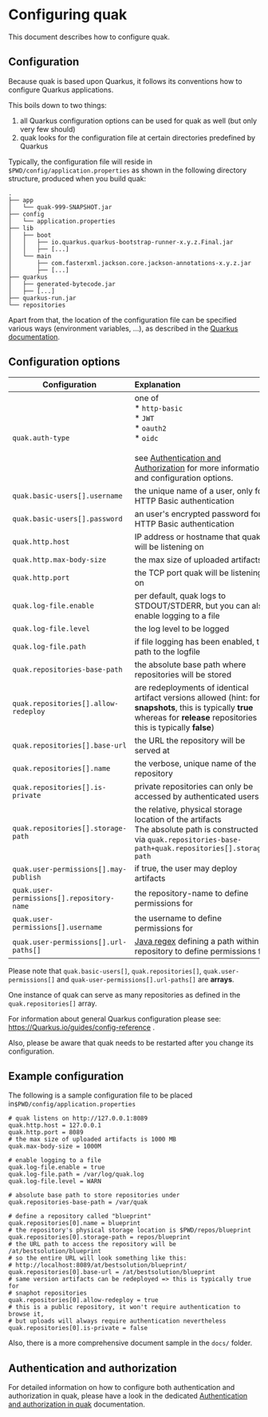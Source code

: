 # Configuring quak

This document describes how to configure quak.

## Configuration

Because quak is based upon Quarkus, it follows its conventions how to configure Quarkus applications.

This boils down to two things:

1. all Quarkus configuration options can be used for quak as well (but only very few should)
2. quak looks for the configuration file at certain directories predefined by Quarkus

Typically, the configuration file will reside in `$PWD/config/application.properties` as shown in the following  directory structure, produced when you build quak:

```.
.
├── app
│   └── quak-999-SNAPSHOT.jar
├── config
│   └── application.properties
├── lib
│   ├── boot
│   │   ├── io.quarkus.quarkus-bootstrap-runner-x.y.z.Final.jar
│   │   ├── [...]
│   └── main
│       ├── com.fasterxml.jackson.core.jackson-annotations-x.y.z.jar
│       ├── [...]
├── quarkus
│   ├── generated-bytecode.jar
│   ├── [...]
├── quarkus-run.jar
└── repositories
```

Apart from that, the location of the configuration file can be specified various ways (environment variables, ...), as described in the [Quarkus documentation](https://Quarkus.io/guides/config-reference).

## Configuration options

| Configuration                             | Explanation                                                  | Default Value        |
| ----------------------------------------- | :----------------------------------------------------------- | :------------------- |
| `quak.auth-type`                          | one of<br />* `http-basic`<br />* `JWT`<br />* `oauth2`<br />* `oidc`<br /><br />see [Authentication and Authorization](docs/AUTH.md) for more information and configuration options. | **http-basic**       |
| `quak.basic-users[].username`             | the unique name of a user, only for HTTP Basic authentication |                      |
| `quak.basic-users[].password`             | an user's encrypted password for HTTP Basic authentication   |                      |
| `quak.http.host`                          | IP address or hostname that quak will be listening on        | **127.0.0.1**        |
| `quak.http.max-body-size`                 | the max size of uploaded artifacts                           | **10240K**           |
| `quak.http.port`                          | the TCP port quak will be listening on                       | **8080**             |
| `quak.log-file.enable`                    | per default, quak logs to STDOUT/STDERR, but you can also enable logging to a file | **false**            |
| `quak.log-file.level`                     | the log level to be logged                                   | **INFO**             |
| `quak.log-file.path`                      | if file logging has been enabled, the path to the logfile    | `$PWD/logs/quak.log` |
| `quak.repositories-base-path`             | the absolute base path where repositories will be stored     | `$PWD/repositories`  |
| `quak.repositories[].allow-redeploy`      | are redeployments of identical artifact versions allowed (hint: for **snapshots**, this is typically **true** whereas for **release** repositories this is typically **false**) | **true**             |
| `quak.repositories[].base-url`            | the URL the repository will be served at                     |                      |
| `quak.repositories[].name`                | the verbose, unique name of the repository                   |                      |
| `quak.repositories[].is-private`          | private repositories can only be accessed by authenticated users | **false**            |
| `quak.repositories[].storage-path`        | the relative, physical storage location of the artifacts<br />The absolute path is constructed via `quak.repositories-base-path+quak.repositories[].storage-path` |                      |
| `quak.user-permissions[].may-publish`     | if true, the user may deploy artifacts                       | **false**            |
| `quak.user-permissions[].repository-name` | the repository-name to define permissions for                |                      |
| `quak.user-permissions[].username`        | the username to define permissions for                       |                      |
| `quak.user-permissions[].url-paths[]`     | [Java regex](https://docs.oracle.com/javase/7/docs/api/java/util/regex/Pattern.html) defining a path within a repository to define permissions for |                      |

Please note that `quak.basic-users[]`, `quak.repositories[]`, `quak.user-permissions[]` and `quak-user-permissions[].url-paths[]` are **arrays**.

One instance of quak can serve as many repositories as defined in the `quak.repositories[]` array.

For information about general Quarkus configuration please see: https://Quarkus.io/guides/config-reference .

Also, please be aware that quak needs to be restarted after you change its configuration.

## Example configuration

The following is a sample configuration file to be placed in`$PWD/config/application.properties`

```
# quak listens on http://127.0.0.1:8089
quak.http.host = 127.0.0.1
quak.http.port = 8089
# the max size of uploaded artifacts is 1000 MB
quak.max-body-size = 1000M

# enable logging to a file
quak.log-file.enable = true
quak.log-file.path = /var/log/quak.log
quak.log-file.level = WARN

# absolute base path to store repositories under
quak.repositories-base-path = /var/quak

# define a repository called "blueprint"
quak.repositories[0].name = blueprint
# the repository's physical storage location is $PWD/repos/blueprint
quak.repositories[0].storage-path = repos/blueprint
# the URL path to access the repository will be /at/bestsolution/blueprint
# so the entire URL will look something like this:
# http://localhost:8089/at/bestsolution/blueprint/
quak.repositories[0].base-url = /at/bestsolution/blueprint
# same version artifacts can be redeployed => this is typically true for
# snaphot repositories
quak.repositories[0].allow-redeploy = true
# this is a public repository, it won't require authentication to browse it,
# but uploads will always require authentication nevertheless
quak.repositories[0].is-private = false
```

Also, there is a more comprehensive document sample in the `docs/` folder.

## Authentication and authorization

For detailed information on how to configure both authentication and authorization in quak, please have a look in the dedicated [Authentication and authorization in quak](docs/AUTH.md) documentation.

